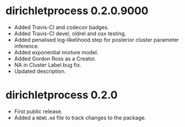 # dirichletprocess 0.2.0.9000

* Added Travis-CI and codecov badges.
* Added Travis-CI devel, oldrel and osx testing. 
* Added penalised log-likelihood step for posterior cluster parameter inference.
* Added exponential mixture model. 
* Added Gordon Ross as a Creator. 
* NA in Cluster Label bug fix.
* Updated description.

# dirichletprocess 0.2.0

* First public release.
* Added a `NEWS.md` file to track changes to the package.



